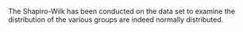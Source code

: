 The Shapiro-Wilk has been conducted on the data set to examine the distribution of the various groups are indeed normally distributed. 

